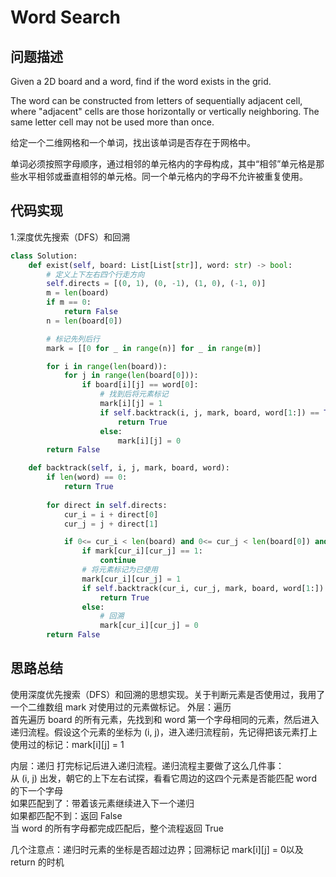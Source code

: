 #  Word Search

## 问题描述

Given a 2D board and a word, find if the word exists in the grid.

The word can be constructed from letters of sequentially adjacent cell, where "adjacent" cells are those horizontally or vertically neighboring. The same letter cell may not be used more than once.

给定一个二维网格和一个单词，找出该单词是否存在于网格中。

单词必须按照字母顺序，通过相邻的单元格内的字母构成，其中“相邻”单元格是那些水平相邻或垂直相邻的单元格。同一个单元格内的字母不允许被重复使用。



## 代码实现

1.深度优先搜索（DFS）和回溯
``` python
class Solution:
    def exist(self, board: List[List[str]], word: str) -> bool:
        # 定义上下左右四个行走方向
        self.directs = [(0, 1), (0, -1), (1, 0), (-1, 0)]
        m = len(board)
        if m == 0:
            return False
        n = len(board[0])

        # 标记先列后行
        mark = [[0 for _ in range(n)] for _ in range(m)]

        for i in range(len(board)):
            for j in range(len(board[0])):
                if board[i][j] == word[0]:
                    # 找到后将元素标记
                    mark[i][j] = 1
                    if self.backtrack(i, j, mark, board, word[1:]) == True:
                        return True
                    else:
                        mark[i][j] = 0
        return False

    def backtrack(self, i, j, mark, board, word):
        if len(word) == 0:
            return True
        
        for direct in self.directs:
            cur_i = i + direct[0]
            cur_j = j + direct[1]

            if 0<= cur_i < len(board) and 0<= cur_j < len(board[0]) and board[cur_i][cur_j] == word[0]:
                if mark[cur_i][cur_j] == 1:
                    continue
                # 将元素标记为已使用
                mark[cur_i][cur_j] = 1
                if self.backtrack(cur_i, cur_j, mark, board, word[1:]) == True:
                    return True
                else:
                    # 回溯
                    mark[cur_i][cur_j] = 0
        return False
```


## 思路总结

使用深度优先搜索（DFS）和回溯的思想实现。关于判断元素是否使用过，我用了一个二维数组 mark 对使用过的元素做标记。
外层：遍历  
首先遍历 board 的所有元素，先找到和 word 第一个字母相同的元素，然后进入递归流程。假设这个元素的坐标为 (i, j)，进入递归流程前，先记得把该元素打上使用过的标记：mark[i][j] = 1

内层：递归
打完标记后进入递归流程。递归流程主要做了这么几件事：  
从 (i, j) 出发，朝它的上下左右试探，看看它周边的这四个元素是否能匹配 word 的下一个字母  
如果匹配到了：带着该元素继续进入下一个递归  
如果都匹配不到：返回 False  
当 word 的所有字母都完成匹配后，整个流程返回 True

几个注意点：递归时元素的坐标是否超过边界；回溯标记 mark[i][j] = 0以及 return 的时机
